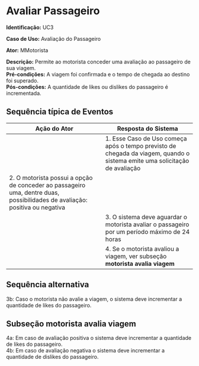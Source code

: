 # Avaliar Passageiro

**Identificação:** UC3 <br/>

**Caso de Uso:** Avaliação do Passageiro <br/>

**Ator:** MMotorista <br/>

**Descrição:** Permite ao motorista conceder uma avaliação ao passageiro de sua viagem. <br/>
**Pré-condições:** A viagem foi confirmada e o tempo de chegada ao destino foi superado. <br />
**Pós-condições:** A quantidade de likes ou dislikes do passageiro é incrementada. <br/>
## Sequência típica de Eventos 

| Ação do Ator                                    | Resposta do Sistema                                |
|-------------------------------------------------|----------------------------------------------------|
| | 1. Esse Caso de Uso começa após o tempo previsto de chegada da viagem, quando o sistema emite uma solicitação de avaliação                                      |
| 2. O motorista possui a opção de conceder ao passageiro uma, dentre duas, possibilidades de avaliação: positiva ou negativa                                              |                             |
|                                    |  3. O sistema deve aguardar o motorista avaliar o passageiro por um período máximo de 24 horas                                   |
|  | 4. Se o motorista avaliou a viagem, ver subseção **motorista avalia viagem**

## Sequência alternativa

3b: Caso o motorista não avalie a viagem, o sistema deve incrementar a quantidade de likes do passageiro.

## Subseção motorista avalia viagem

4a: Em caso de avaliação positiva o sistema deve incrementar a quantidade de likes do passageiro.<br/>
4b: Em caso de avaliação negativa o sistema deve incrementar a quantidade de dislikes do passageiro.
